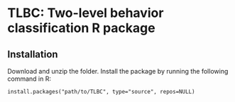 # TLBC: Two-level behavior classification R package

## Installation

Download and unzip the folder. Install the package by running the following command in R:
```
install.packages("path/to/TLBC", type="source", repos=NULL)
```
